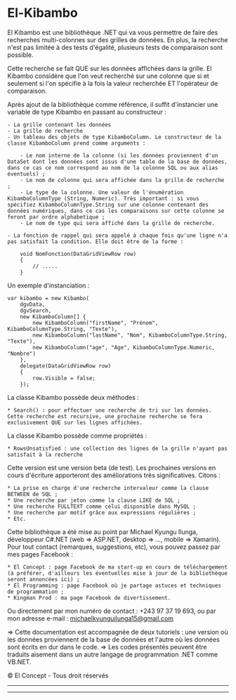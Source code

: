 # El-Kibambo

El Kibambo est une bibliothèque .NET qui va vous permettre de faire des recherches multi-colonnes sur des grilles de données.
En plus, la recherche n'est pas limitée à des tests d'égalité, plusieurs tests de comparaison sont possible.

Cette recherche se fait QUE sur les données affichées dans la grille.
El Kibambo considère que l'on veut recherché sur une colonne que si et seulement si l'on spécifie à la fois la valeur recherchée ET l'opérateur de comparaison.

Après ajout de la bibliothèque comme référence, il suffit d'instancier une variable de type Kibambo en passant au constructeur :

    - La grille contenant les données 
    - La grille de recherche 
    - Un tableau des objets de type KibamboColumn. Le constructeur de la classe KibamboColumn prend comme arguments :

        - Le nom interne de la colonne (si les données proviennent d'un DataSet dont les données sont issus d'une table de la base de données, dans ce cas ce nom correspond au nom de la colonne SQL ou aux alias éventuels) ;
        - Le nom de colonne qui sera affichée dans la grille de recherche ;
        - Le type de la colonne. Une valeur de l'énumération KibamboColumnType (String, Numeric). Très important : si vous spécifiez KibamboColumnType.String sur une colonne contenant des données numériques, dans ce cas les comparaisons sur cette colonne se feront par ordre alphabetique ;
        - Le nom de type qui sera affiché dans la grille de recherche.

    - La fonction de rappel qui sera appelé à chaque fois qu'une ligne n'a pas satisfait la condition. Elle doit être de la forme :

        void NomFonction(DataGridViewRow row)
        {
            // .....
        }

Un exemple d'instanciation :

    var kibambo = new Kibambo(
        dgvData,
        dgvSearch,
        new KibamboColumn[] { 
            new KibamboColumn("firstName", "Prénom", KibamboColumnType.String, "Texte"),
            new KibamboColumn("lastName", "Nom", KibamboColumnType.String, "Texte"),
            new KibamboColumn("age", "Age", KibamboColumnType.Numeric, "Nombre")
        },
        delegate(DataGridViewRow row)
        {
            row.Visible = false;
        });

La classe Kibambo possède deux méthodes :

    * Search() : pour effectuer une recherche de tri sur les données. Cette recherche est recursive, une prochaine recherche se fera exclusivement QUE sur les lignes affichées.

La classe Kibambo possède comme propriétés :

    * RowsUnsatisfied : une collection des lignes de la grille n'ayant pas satisfait à la recherche

Cette version est une version beta (de test). Les prochaines versions en cours d'écriture apporteront des améliorations très significatives. Citons :

    * La prise en charge d'une recherche intervaleur comme la clause BETWEEN de SQL ;
    * Une recherche par jeton comme la clause LIKE de SQL ;
    * Une recherche FULLTEXT comme celui disponible dans MySQL ;
    * Une recherche par motif grâce aux expressions régulières ;
    * Etc.

Cette bibliothèque a été mise au point par Michael Kyungu Ilunga, développeur C#.NET (web => ASP.NET, desktop => ..., mobile => Xamarin). Pour tout contact (remarques, suggestions, etc), vous pouvez passez par mes pages Facebook :

    * El Concept : page Facebook de ma start-up en cours de téléchargement (à préférer, d'ailleurs les éventuelles mise à jour de la bibliothèque seront annoncées ici) ;
    * El Programming : page Facebook où je partage astuces et techniques de programmation ;
    * Kingman Prod : ma page Facebook de divertissement.

Ou directement par mon numéro de contact : +243 97 37 19 693, ou par mon adresse e-mail : michaelkyunguilunga15@gmail.com

=> Cette documentation est accompagnée de deux tutoriels : une version où les données proviennent de la base de données et l'autre où les données sont écrits en dur dans le code.
=> Les codes présentés peuvent être traduits aisement dans un autre langage de programmation .NET comme VB.NET.

© El Concept - Tous droit réservés

-------------------------------------------------------------------------
-------------------------------------------------------------------------
